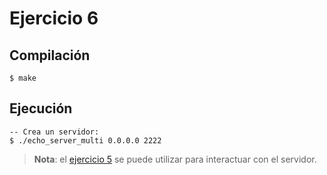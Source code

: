 # Ejercicio 6

## Compilación

```sh-session
$ make
```

## Ejecución

```sh-session
-- Crea un servidor:
$ ./echo_server_multi 0.0.0.0 2222
```

> **Nota**: el [ejercicio 5](../ejercicio5) se puede utilizar para interactuar
con el servidor.
